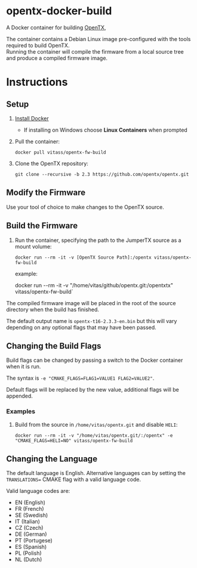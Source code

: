 # opentx-docker-build

A Docker container for building [OpenTX](https://github.com/opentx/opentx), 

The container contains a Debian Linux image pre-configured with the tools required to build OpenTX.  
Running the container will compile the firmware from a local source tree and produce a compiled firmware image.

# Instructions
## Setup
1. [Install Docker](https://docs.docker.com/install/)
   * If installing on Windows choose **Linux Containers** when prompted
   
1. Pull the container:

   `docker pull vitass/opentx-fw-build`

1. Clone the OpenTX repository:

   `git clone --recursive -b 2.3 https://github.com/opentx/opentx.git`


## Modify the Firmware
Use your tool of choice to make changes to the OpenTX source.


## Build the Firmware
1. Run the container, specifying the path to the JumperTX source as a mount volume:

   `docker run --rm -it -v [OpenTX Source Path]:/opentx vitass/opentx-fw-build`
   
   example:
 
   docker run --rm -it -v "/home/vitas/github/opentx.git:/opentxtx" vitass/opentx-fw-build`

The compiled firmware image will be placed in the root of the source directory when the build has finished.  

The default output name is `opentx-t16-2.3.3-en.bin` but this will vary depending on any optional flags that may have been passed.

## Changing the Build Flags
Build flags can be changed by passing a switch to the Docker container when it is run.

The syntax is `-e "CMAKE_FLAGS=FLAG1=VALUE1 FLAG2=VALUE2"`.

Default flags will be replaced by the new value, additional flags will be appended.

### Examples

1. Build from the source in `/home/vitas/opentx.git` and disable `HELI`:

   `docker run --rm -it -v "/home/vitas/opentx.git/:/opentx" -e "CMAKE_FLAGS=HELI=NO" vitass/opentx-fw-build`

## Changing the Language
The default language is English.  Alternative languages can by setting the `TRANSLATIONS=` CMAKE flag with a valid language code.

Valid language codes are: 
* EN (English) 
* FR (French) 
* SE (Swedish)
* IT (Italian)
* CZ (Czech)
* DE (German)
* PT (Portugese)
* ES (Spanish)
* PL (Polish)
* NL (Dutch)

